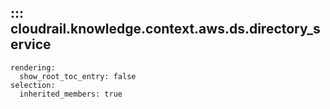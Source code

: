 ## ::: cloudrail.knowledge.context.aws.ds.directory_service
    rendering:
      show_root_toc_entry: false
    selection:
      inherited_members: true
